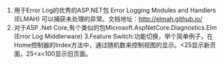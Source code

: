 ﻿1. 用于Error Log的优秀的ASP.NET包 Error Logging Modules and Handlers (ELMAH) 可以捕获未处理的异常。文档地址：http://elmah.github.io/
2. 对于ASP .Net Core,有个类似的包Microsoft.AspNetCore.Diagnostics.Elm (Error Log Middlerware)
3.Feature Switch:功能切换，举个简单例子，在Home控制器的Index方法中，通过随机数来控制视图的显示。<25显示新页面，25<x<100显示旧页面。